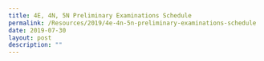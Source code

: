 ```yaml
---
title: 4E, 4N, 5N Preliminary Examinations Schedule
permalink: /Resources/2019/4e-4n-5n-preliminary-examinations-schedule
date: 2019-07-30
layout: post
description: ""
---
```

